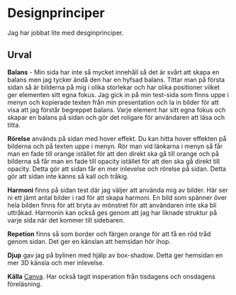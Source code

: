 Designprinciper
=========================

Jag har jobbat lite med desginprinciper.

Urval
-----------------------
**Balans**  - Min sida har inte så mycket innehåll så det är svårt att skapa en balans men jag tycker ändå den har en hyfsad balans. Tittar man på första sidan så är bilderna på mig i olika storlekar och har olika positioner vilket ger elementen sitt egna fokus. Jag gick in på min test-sida som finns uppe i menyn och kopierade texten från min presentation och la in bilder för att visa att jag förstår begreppet balans. Varje element har sitt egna fokus och skapar en balans på sidan och gör det roligare för användaren att läsa och titta.

**Rörelse** används på sidan med hover effekt. Du kan hitta hover effekten på bilderna och på texten uppe i menyn. Rör man vid länkarna i menyn så får man en fade till orange istället för att den direkt ska gå till orange och på bilderna så får man en fade till opacity istället för att den ska gå direkt till opacity. Detta gör att sidan får en mer inlevelse och rörelse på sidan. Detta gör att sidan inte känns så kall och tråkig.

**Harmoni** finns på sidan test där jag väljer att använda mig av bilder. Här ser ni ett jämt antal bilder i rad för att skapa harmoni. En bild som spänner över hela bilden finns för att bryta av mönstret för att användaren inte ska bli uttråkad. Harmonin kan också ges genom att jag har liknade struktur på varje sida när det kommer till sidebaren.

**Repetion** finns så som border och färgen orange för att få en röd tråd genom sidan. Det ger en känslan att hemsidan hör ihop.

**Djup** gav jag på bylinen med hjälp av box-shadow. Detta ger hemsidan en mer 3D känsla och mer inlevelse.

**Källa** [Canva](https://www.canva.com/learn/design-elements-principles/). Har också tagit insperation från tisdagens och onsdagens föreläsning.
